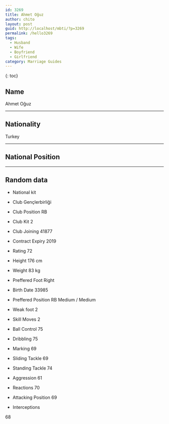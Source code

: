 ```yaml
---
id: 3269
title: Ahmet Oğuz
author: chito
layout: post
guid: http://localhost/mbti/?p=3269
permalink: /hello3269
tags:
  - Husband
  - Wife
  - Boyfriend
  - Girlfriend
category: Marriage Guides
---
```



{: toc}


## Name  
Ahmet Oğuz 

* * *

## Nationality  
Turkey 

* * *

## National Position 

* * *

## Random data 

  * National kit 
  * Club 
Gençlerbirliği 

  * Club Position 
RB 

  * Club Kit 
2 

  * Club Joining 
41877 

  * Contract Expiry 
2019 

  * Rating 
72 

  * Height 
176 cm 

  * Weight 
83 kg 

  * Preffered Foot 
Right 

  * Birth Date 
33985 

  * Preffered Position 
RB Medium / Medium 

  * Weak foot 
2 

  * Skill Moves 
2 

  * Ball Control 
75 

  * Dribbling 
75 

  * Marking 
69 

  * Sliding Tackle 
69 

  * Standing Tackle 
74 

  * Aggression 
61 

  * Reactions 
70 

  * Attacking Position 
69 

  * Interceptions 

68</ul>